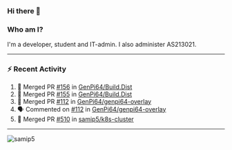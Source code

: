 ### Hi there 👋

### Who am I?
I'm a developer, student and IT-admin. I also administer AS213021.

---
### :zap: Recent Activity
<!--START_SECTION:activity-->
1. 🎉 Merged PR [#156](https://github.com/GenPi64/Build.Dist/pull/156) in [GenPi64/Build.Dist](https://github.com/GenPi64/Build.Dist)
2. 🎉 Merged PR [#155](https://github.com/GenPi64/Build.Dist/pull/155) in [GenPi64/Build.Dist](https://github.com/GenPi64/Build.Dist)
3. 🎉 Merged PR [#112](https://github.com/GenPi64/genpi64-overlay/pull/112) in [GenPi64/genpi64-overlay](https://github.com/GenPi64/genpi64-overlay)
4. 🗣 Commented on [#112](https://github.com/GenPi64/genpi64-overlay/issues/112) in [GenPi64/genpi64-overlay](https://github.com/GenPi64/genpi64-overlay)
5. 🎉 Merged PR [#510](https://github.com/samip5/k8s-cluster/pull/510) in [samip5/k8s-cluster](https://github.com/samip5/k8s-cluster)
<!--END_SECTION:activity-->
---

<img align="center" src="https://github-readme-stats.vercel.app/api?username=samip5&show_icons=true" alt="samip5" />
